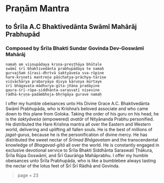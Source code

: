 # Praṇām Mantra

## to Śrīla A.C Bhaktivedānta Swāmī Mahārāj Prabhupād

### Composed by Śrīla Bhakti Sundar Govinda Dev-Goswāmī Mahārāj

    namaḥ om viṣṇupādaya kṛṣṇa-preṣṭhāya bhūtale
    swāmī śrī bhaktivedānta prabhupādāya te namaḥ
    gurvajñaṁ śīrasi-dhṛtvā śaktyāveśa sva-rūpine
    hare-kṛṣṇeti mantreṇa pāśchatya-prāchya-tāriṇe
    viśvāchārya prabaryāya divya kāruṇya mūrtaye
    śrī bhāgavata-mādhurya-gīta-jñāna pradāyine
    gaura-śrī-rūpa-siddhānta-sarasvatī niṣevine
    rādhā-kṛṣṇa-padāmbhoja-bhṛṅgāya gurave namaḥ

I offer my humble obeisances unto His Divine Grace A.C. Bhaktivedānta Swāmī Prabhupāda, who is Krishna’s beloved associate and who came down to this plane from Goloka. Taking the order of his guru on his head, he is the *śaktyāveśa* (empowered) *avatār* of Nityānanda Prabhu personified. He distributed the Hare Krishna mantra all over the Eastern and Western world, delivering and uplifting all fallen souls. He is the best of millions of *jagat-gurus*, because he is the personification of divine mercy. He has distributed the sweet nectar of *Śrīmad Bhāgavatam* and the transcendental knowledge of *Bhagavad-gītā* all over the world. He is constantly engaged in exclusive devotional service to Śrīla Bhakti Siddhānta Saraswatī Ṭhākura, Śrīla Rūpa Goswāmī, and Śrī Gaurāṅga Mahāprabhu. I offer my humble obeisances unto Śrīla Prabhupāda, who is like a bumblebee always tasting the nectar of the lotus feet of Śrī Śrī Rādhā and Govinda.


> page = 23